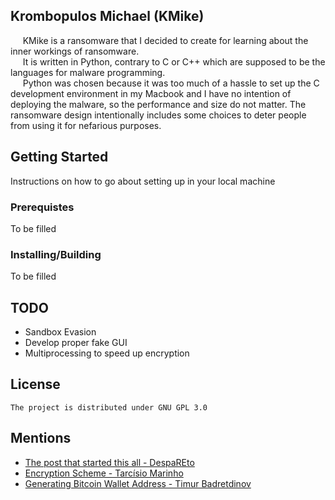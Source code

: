 ## **Krombopulos Michael (KMike)**  
&nbsp;&nbsp;&nbsp;&nbsp;&nbsp;KMike is a ransomware that I decided to create for learning about the inner workings of ransomware.  
&nbsp;&nbsp;&nbsp;&nbsp;&nbsp;It is written in Python, contrary to C or C++ which are supposed to be the languages for malware programming.  
&nbsp;&nbsp;&nbsp;&nbsp;&nbsp;Python was chosen because it was too much of a hassle to set up the C development environment in my Macbook and I have no intention of deploying the malware, so the performance and size do not matter. The ransomware design intentionally includes some choices to deter people from using it for nefarious purposes.    


## **Getting Started**
Instructions on how to go about setting up in your local machine  

### Prerequistes
To be filled

### Installing/Building
To be filled


## **TODO**
 * Sandbox Evasion
 * Develop proper fake GUI
 * Multiprocessing to speed up encryption
 

## **License**
    The project is distributed under GNU GPL 3.0
      

## **Mentions**
 * [The post that started this all - DespaREto](https://medium.com/@despaREto/how-not-to-write-ransomware-1985aa1384a3)
 * [Encryption Scheme - Tarcísio Marinho](https://medium.com/@tarcisioma/ransomware-encryption-techniques-696531d07bb9)     
 * [Generating Bitcoin Wallet Address - Timur Badretdinov](https://www.freecodecamp.org/news/how-to-create-a-bitcoin-wallet-address-from-a-private-key-eca3ddd9c05f/)   
